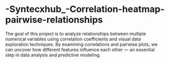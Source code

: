 # -Syntecxhub_-Correlation-heatmap-pairwise-relationships
The goal of this project is to analyze relationships between multiple numerical variables using correlation coefficients and visual data exploration techniques. By examining correlations and pairwise plots, we can uncover how different features influence each other — an essential step in data analysis and predictive modeling.
